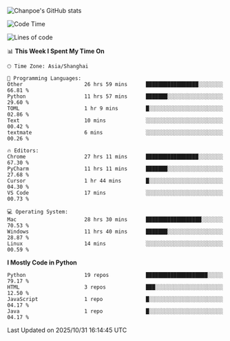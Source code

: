 ![Chanpoe's GitHub stats](https://github-readme-stats.vercel.app/api?username=Chanpoe&show_icons=true&count_private=true&theme=cobalt)

<!--START_SECTION:waka-->
![Code Time](http://img.shields.io/badge/Code%20Time-1%2C257%20hrs%2017%20mins-blue)

![Lines of code](https://img.shields.io/badge/From%20Hello%20World%20I%27ve%20Written-1.9%20million%20lines%20of%20code-blue)

📊 **This Week I Spent My Time On** 

```text
🕑︎ Time Zone: Asia/Shanghai

💬 Programming Languages: 
Other                    26 hrs 59 mins      █████████████████░░░░░░░░   66.81 % 
Python                   11 hrs 57 mins      ███████░░░░░░░░░░░░░░░░░░   29.60 % 
TOML                     1 hr 9 mins         █░░░░░░░░░░░░░░░░░░░░░░░░   02.86 % 
Text                     10 mins             ░░░░░░░░░░░░░░░░░░░░░░░░░   00.42 % 
textmate                 6 mins              ░░░░░░░░░░░░░░░░░░░░░░░░░   00.26 % 

🔥 Editors: 
Chrome                   27 hrs 11 mins      █████████████████░░░░░░░░   67.30 % 
PyCharm                  11 hrs 11 mins      ███████░░░░░░░░░░░░░░░░░░   27.68 % 
Cursor                   1 hr 44 mins        █░░░░░░░░░░░░░░░░░░░░░░░░   04.30 % 
VS Code                  17 mins             ░░░░░░░░░░░░░░░░░░░░░░░░░   00.73 % 

💻 Operating System: 
Mac                      28 hrs 30 mins      ██████████████████░░░░░░░   70.53 % 
Windows                  11 hrs 40 mins      ███████░░░░░░░░░░░░░░░░░░   28.87 % 
Linux                    14 mins             ░░░░░░░░░░░░░░░░░░░░░░░░░   00.59 % 
```

**I Mostly Code in Python** 

```text
Python                   19 repos            ████████████████████░░░░░   79.17 % 
HTML                     3 repos             ███░░░░░░░░░░░░░░░░░░░░░░   12.50 % 
JavaScript               1 repo              █░░░░░░░░░░░░░░░░░░░░░░░░   04.17 % 
Java                     1 repo              █░░░░░░░░░░░░░░░░░░░░░░░░   04.17 % 
```




 Last Updated on 2025/10/31 16:14:45 UTC
<!--END_SECTION:waka-->
